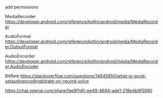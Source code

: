 add permissions
<uses-permission android:name="android.permission.RECORD_AUDIO"/>
<uses-permission android:name="android.permission.WRITE_EXTERNAL_STORAGE"/>

MediaRecorder
https://developer.android.com/reference/kotlin/android/media/MediaRecorder

AudioFormat
https://developer.android.com/reference/kotlin/android/media/MediaRecorder.OutputFormat

AudioEncorder
https://developer.android.com/reference/kotlin/android/media/MediaRecorder.AudioEncoder

BitRate
https://stackoverflow.com/questions/14645850/what-is-good-setaudioencodingbitrate-on-record-voice

https://chat.openai.com/share/fae8f1d0-ee49-4684-ade1-218e4b9f5990